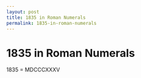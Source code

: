 ```yaml
---
layout: post
title: 1835 in Roman Numerals
permalink: 1835-in-roman-numerals
---
```


# 1835 in Roman Numerals

1835 = MDCCCXXXV
